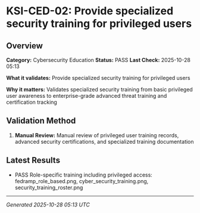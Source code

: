 # KSI-CED-02: Provide specialized security training for privileged users

## Overview

**Category:** Cybersecurity Education
**Status:** PASS
**Last Check:** 2025-10-28 05:13

**What it validates:** Provide specialized security training for privileged users

**Why it matters:** Validates specialized security training from basic privileged user awareness to enterprise-grade advanced threat training and certification tracking

## Validation Method

1. **Manual Review:** Manual review of privileged user training records, advanced security certifications, and specialized training documentation

## Latest Results

- PASS Role-specific training including privileged access: fedramp_role_based.png, cyber_security_training.png, security_training_roster.png

---
*Generated 2025-10-28 05:13 UTC*